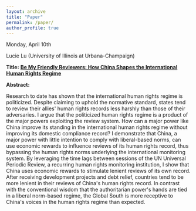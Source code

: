 ```yaml
---
layout: archive
title: "Paper"
permalink: /paper/
author_profile: true
---
```



Monday, April 10th

Lucie Lu (University of Illinois at Urbana-Champaign)

**Title:** **<a href="https://gsipe-workshop.github.io/files/GSIPE_Lu_04052023.pdf">Be My Friendly Reviewers: How China Shapes the International Human Rights Regime</a>** 

**Abstract:**

Research to date has shown that the international human rights regime is politicized. Despite claiming to uphold the normative standard, states tend to review their allies' human rights records less harshly than those of their adversaries. I argue that the politicized human rights regime is a product of the major powers exploiting the review system. How can a major power like China improve its standing in the international human rights regime without improving its domestic compliance record? I demonstrate that China, a major power with little intention to comply with liberal-based norms, can use economic rewards to influence reviews of its human rights record, thus bypassing the human rights norms underlying the international monitoring system. By leveraging the time lags between sessions of the UN Universal Periodic Review, a recurring human rights monitoring institution, I show that China uses economic rewards to stimulate lenient reviews of its own record. After receiving development projects and debt relief, countries tend to be more lenient in their reviews of China's human rights record. In contrast with the conventional wisdom that the authoritarian power's hands are tied in a liberal norm-based regime, the Global South is more receptive to China's voices in the human rights regime than expected.
